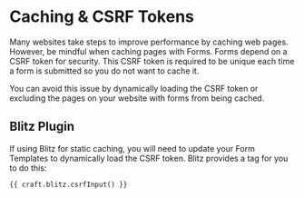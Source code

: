 # Caching & CSRF Tokens

Many websites take steps to improve performance by caching web pages. However, be mindful when caching pages with Forms. Forms depend on a CSRF token for security. This CSRF token is required to be unique each time a form is submitted so you do not want to cache it.

You can avoid this issue by dynamically loading the CSRF token or excluding the pages on your website with forms from being cached.

## Blitz Plugin

If using Blitz for static caching, you will need to update your Form Templates to dynamically load the CSRF token. Blitz provides a tag for you to do this: 

``` twig
{{ craft.blitz.csrfInput() }}
```
 
 